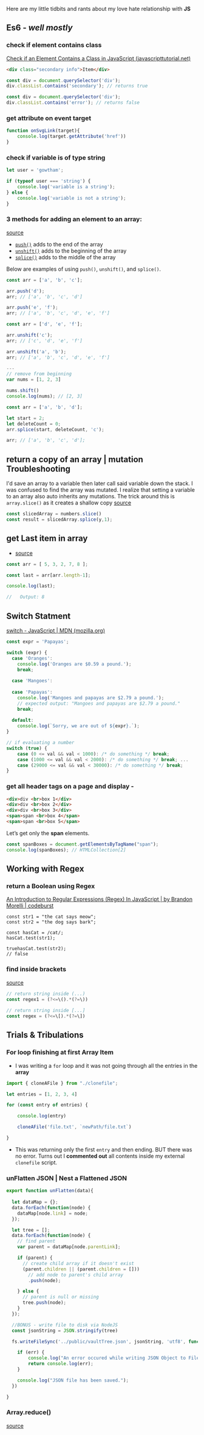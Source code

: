 Here are my little tidbits and rants about my love hate relationship with **JS** 

##  Es6 - *well mostly*

### check if element contains class
[Check if an Element Contains a Class in JavaScript (javascripttutorial.net)](https://www.javascripttutorial.net/dom/css/check-if-an-element-contains-a-class/#:~:text=Check%20If%20an%20Element%20contains%20a%20Class%20To,the%20classList%20property%20of%20the%20element%3A%20element.classList.contains%20%28className%29%3B)
```html
<div class="secondary info">Item</div>
```

```js
const div = document.querySelector('div'); 
div.classList.contains('secondary'); // returns true

const div = document.querySelector('div'); 
div.classList.contains('error'); // returns false
```

### get attribute on event target
```js
function onSvgLink(target){
	console.log(target.getAttribute('href'))
}
```
### check if variable is of type string
```js
let user = 'gowtham';

if (typeof user === 'string') {
    console.log('variable is a string');
} else {
    console.log('variable is not a string');
}
```

### 3 methods for adding an element to an array:
[source](https://masteringjs.io/tutorials/fundamentals/add-to-array#:~:text=JavaScript%20arrays%20have%203%20methods%20for%20adding%20an,%28%29%20adds%20to%20the%20middle%20of%20the%20array)
-   [`push()`](https://www.w3schools.com/jsref/jsref_push.asp) adds to the end of the array
-   [`unshift()`](https://developer.mozilla.org/en-US/docs/Web/JavaScript/Reference/Global_Objects/Array/unshift) adds to the beginning of the array
-   [`splice()`](https://masteringjs.io/tutorials/fundamentals/array-splice) adds to the middle of the array

Below are examples of using `push()`, `unshift()`, and `splice()`.

```javascript
const arr = ['a', 'b', 'c'];

arr.push('d');
arr; // ['a', 'b', 'c', 'd']

arr.push('e', 'f');
arr; // ['a', 'b', 'c', 'd', 'e', 'f']
```

```javascript
const arr = ['d', 'e', 'f'];

arr.unshift('c');
arr; // ['c', 'd', 'e', 'f']

arr.unshift('a', 'b');
arr; // ['a', 'b', 'c', 'd', 'e', 'f']

---
// remove from beginning
var nums = [1, 2, 3]

nums.shift()
console.log(nums); // [2, 3]
```

```javascript
const arr = ['a', 'b', 'd'];

let start = 2;
let deleteCount = 0;
arr.splice(start, deleteCount, 'c');

arr; // ['a', 'b', 'c', 'd'];
```

## return a copy of an array | mutation Troubleshooting
I'd save an array to a variable then later call said variable down the stack. I was confused to find the array was mutated. I realize that setting a variable to an array also auto inherits any mutations. The trick around this is `array.slice()` as it creates a shallow copy
[source](https://stackoverflow.com/a/52011629/15579591)
```javascript
const slicedArray = numbers.slice()
const result = slicedArray.splice(y,1);
```

## get Last item in array
- [source](https://www.techiedelight.com/get-last-item-in-an-array-in-javascript/#:~:text=Get%20last%20item%20in%20an%20array%20in%20JavaScript,Using%20Underscore%2FLodash%20Library%20...%205%205.%20Using%20jQuery)
```js
const arr = [ 5, 3, 2, 7, 8 ];

const last = arr[arr.length-1];

console.log(last);

//   Output: 8

```

## Switch Statment
[switch - JavaScript | MDN (mozilla.org)](https://developer.mozilla.org/en-US/docs/Web/JavaScript/Reference/Statements/switch)
```js
const expr = 'Papayas';

switch (expr) {
  case 'Oranges':
    console.log('Oranges are $0.59 a pound.');
    break;
    
  case 'Mangoes':
  
  case 'Papayas':
    console.log('Mangoes and papayas are $2.79 a pound.');
    // expected output: "Mangoes and papayas are $2.79 a pound."
    break;
    
  default:
    console.log(`Sorry, we are out of ${expr}.`);
}
```
```js
// if evaluating a number
switch (true) { 
	case (0 <= val && val < 1000): /* do something */ break; 
	case (1000 <= val && val < 2000): /* do something */ break; ... 
	case (29000 <= val && val < 30000): /* do something */ break; 
}
```
### get all header tags on a page and display - [](https://softauthor.com/get-element-by-tag-name-in-javascript/#:~:text=Get%20Element%20(s)%20By%20Tag%20Name%20In%20JavaScript,Get%20Element%20(s)%20By%20Tag%20Name%20From%20Parent)
```html
<div>div <br>box 1</div>
<div>div <br>box 2</div>
<div>div <br>box 3</div>
<span>span <br>box 4</span>
<span>span <br>box 5</span>
```

Let’s get only the **span** elements.
```javascript
const spanBoxes = document.getElementsByTagName("span");
console.log(spanBoxes); // HTMLCollection[2]
```

## Working with Regex
### return a Boolean using Regex
[An Introduction to Regular Expressions (Regex) In JavaScript | by Brandon Morelli | codeburst](https://codeburst.io/an-introduction-to-regular-expressions-regex-in-javascript-1d3559e7ac9a#:~:text=One%20basic%20method%20is%20.test%28%29%2C%20which%20returns%20a,a%20certain%20character%20pattern%20exists%20within%20our%20strings%3A)
```
const str1 = "the cat says meow";  
const str2 = "the dog says bark";

const hasCat = /cat/;
hasCat.test(str1);  

truehasCat.test(str2);  
// false
```

### find inside brackets
[source](https://stackoverflow.com/a/18236927/15579591)
```js
// return string inside (...)
const regex1 = (?<=\().*(?=\))
		  
// return string inside [...]
const regex = (?<=\[).*(?=\])
```

## Trials & Tribulations
### For loop finishing at first Array Item
- I was writing a `for` loop and it was not going through all the entries in the **array**
```js
import { cloneAFile } from "./clonefile";

let entries = [1, 2, 3, 4]

for (const entry of entries) {

	console.log(entry)

	cloneAFile('file.txt', `newPath/file.txt`)

}
```
- This was returning only the first `entry` and then ending. BUT there was no error. Turns out I **commented out** all contents inside my external `clonefile` script. 

### unFlatten JSON | Nest a Flattened JSON 
```js
export function unFlatten(data){
  
  let dataMap = {};
  data.forEach(function(node) {
    dataMap[node.link] = node;
  });

  let tree = [];
  data.forEach(function(node) {
    // find parent
    var parent = dataMap[node.parentLink];

    if (parent) {
      // create child array if it doesn't exist
      (parent.children || (parent.children = []))
        // add node to parent's child array
        .push(node);

    } else {
      // parent is null or missing
      tree.push(node);
    }
  });

  //BONUS - write file to disk via NodeJS
  const jsonString = JSON.stringify(tree)

  fs.writeFileSync('../public/vaultTree.json', jsonString, 'utf8', function (err) {

    if (err) {
        console.log("An error occured while writing JSON Object to File.");
        return console.log(err);
    }

    console.log("JSON file has been saved.");
  })

}
```

### Array.reduce()
[source](http://code.kylebaker.io/2018/03/16/stack-overflow/)